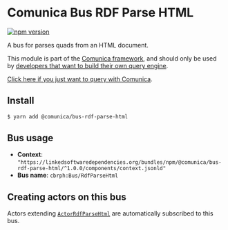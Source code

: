 # Comunica Bus RDF Parse HTML

[![npm version](https://badge.fury.io/js/%40comunica%2Fbus-rdf-parse-html.svg)](https://www.npmjs.com/package/@comunica/bus-rdf-parse-html)

A bus for parses quads from an HTML document.

This module is part of the [Comunica framework](https://github.com/comunica/comunica),
and should only be used by [developers that want to build their own query engine](https://comunica.dev/docs/modify/).

[Click here if you just want to query with Comunica](https://comunica.dev/docs/query/).

## Install

```bash
$ yarn add @comunica/bus-rdf-parse-html
```

## Bus usage

* **Context**: `"https://linkedsoftwaredependencies.org/bundles/npm/@comunica/bus-rdf-parse-html/^1.0.0/components/context.jsonld"`
* **Bus name**: `cbrph:Bus/RdfParseHtml`

## Creating actors on this bus

Actors extending [`ActorRdfParseHtml`](https://comunica.github.io/comunica/classes/bus_rdf_parse_html.actorrdfparsehtml-1.html) are automatically subscribed to this bus.


